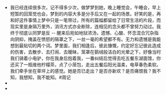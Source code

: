- 我已经连续很多次，记不得多少次，做梦梦到她，晚上睡觉会，午睡会，早上短暂的回笼觉也会，梦到的内容大多是分手后又在一起的场景。好笑的是，再和好这件事情上梦中只是一笔带过，所有的篇幅都留给了日常生活的片段，而现实里是身隔万里外，消讯方式亦全断除，连相见的念头都不曾努力动过。我终于彻底认同梦是反 -- 醒来后宛如地狱浓汤，遗憾、心酸、怀念混合冗杂指向阴抑，掩盖在愤怒的隔罩之下，一丝一毫的希望都不有。无力和遗憾是我能想到最贴切的两个词。梦里面，我们相逢后，彼此慷慨，约定好忘记彼此造成的伤害，去散步、去打闹、去暧昧，笼罩在鹅绒般洁白的光晕之下，好像当时我们骑着小电驴，你在我身后抱着我，一番纠结后觉得去吃五餐东湖面馆，你还买了一瓶维他柠檬茶，点了小笼包，走出五餐后阳光温柔，电草春色柔软。我们牵手坐在草坪上的感觉。她是否已走出？是否亦新欢？是否痛恨我？我不知，我想知，我不能知。#周记
-
-